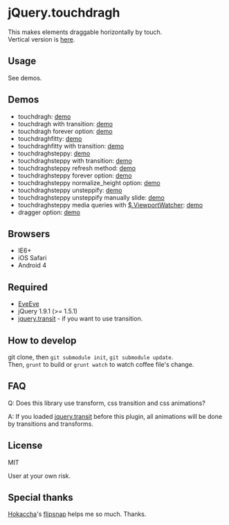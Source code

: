 # jQuery.touchdragh

This makes elements draggable horizontally by touch.  
Vertical version is [here](https://github.com/Takazudo/jQuery.touchdragv).

## Usage

See demos.

## Demos

* touchdragh: [demo](http://takazudo.github.io/jQuery.touchdragh/demos/touchdragh/)
* touchdragh with transition: [demo](http://takazudo.github.io/jQuery.touchdragh/demos/touchdragh_transit/)
* touchdragh forever option: [demo](http://takazudo.github.io/jQuery.touchdragh/demos/touchdragh_forever/)
* touchdraghfitty: [demo](http://takazudo.github.io/jQuery.touchdragh/demos/touchdraghfitty/)
* touchdraghfitty with transition: [demo](http://takazudo.github.io/jQuery.touchdragh/demos/touchdraghfitty_transit/)
* touchdraghsteppy: [demo](http://takazudo.github.io/jQuery.touchdragh/demos/touchdraghsteppy/)
* touchdraghsteppy with transition: [demo](http://takazudo.github.io/jQuery.touchdragh/demos/touchdraghsteppy_transit/)
* touchdraghsteppy refresh method: [demo](http://takazudo.github.io/jQuery.touchdragh/demos/touchdraghsteppy_refresh/)
* touchdraghsteppy forever option: [demo](http://takazudo.github.io/jQuery.touchdragh/demos/touchdraghsteppy_forever/)
* touchdraghsteppy normalize_height option: [demo](http://takazudo.github.io/jQuery.touchdragh/demos/touchdraghsteppy_normalizeheight/)
* touchdraghsteppy unsteppify: [demo](http://takazudo.github.io/jQuery.touchdragh/demos/touchdraghsteppy_unsteppify/)
* touchdraghsteppy unsteppify manually slide: [demo](http://takazudo.github.io/jQuery.touchdragh/demos/touchdraghsteppy_manuallySlide/)
* touchdraghsteppy media queries with [$.ViewportWatcher](https://github.com/Takazudo/jQuery.ViewportWatcher): [demo](http://takazudo.github.io/jQuery.touchdragh/demos/touchdraghsteppy_mq/)
* dragger option: [demo](http://takazudo.github.io/jQuery.touchdragh/demos/dragger/)

## Browsers

* IE6+
* iOS Safari
* Android 4

## Required

* [EveEve](https://github.com/Takazudo/EveEve)
* jQuery 1.9.1 (>= 1.5.1)
* [jquery.transit](http://ricostacruz.com/jquery.transit/) - if you want to use transition.

## How to develop

git clone, then `git submodule init`, `git submodule update`.  
Then, `grunt` to build or `grunt watch` to watch coffee file's change.

## FAQ

Q: Does this library use transform, css transition and css animations?

A: If you loaded [jquery.transit](http://ricostacruz.com/jquery.transit/) before this plugin, all animations will be done by transitions and transforms.

## License

MIT

User at your own risk.

## Special thanks

[Hokaccha](https://github.com/hokaccha)'s [flipsnap](https://github.com/pxgrid/js-flipsnap/) helps me so much. Thanks.


